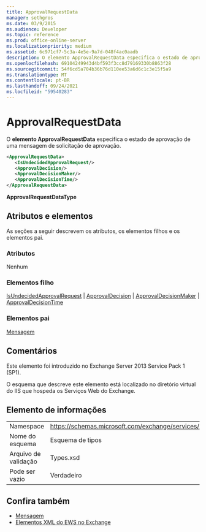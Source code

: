 ```yaml
---
title: ApprovalRequestData
manager: sethgros
ms.date: 03/9/2015
ms.audience: Developer
ms.topic: reference
ms.prod: office-online-server
ms.localizationpriority: medium
ms.assetid: 6c971cf7-5c3a-4e5e-9a7d-048f4ac0aadb
description: O elemento ApprovalRequestData especifica o estado de aprovação de uma mensagem de solicitação de aprovação.
ms.openlocfilehash: 69104249943d4bf593f3cc8d79169330b8863f28
ms.sourcegitcommit: 54f6cd5a704b36b76d110ee53a6d6c1c3e15f5a9
ms.translationtype: MT
ms.contentlocale: pt-BR
ms.lasthandoff: 09/24/2021
ms.locfileid: "59540283"
---
```

# <a name="approvalrequestdata"></a>ApprovalRequestData

O **elemento ApprovalRequestData** especifica o estado de aprovação de uma mensagem de solicitação de aprovação. 
  
```xml
<ApprovalRequestData>
   <IsUndecidedApprovalRequest/>
   <ApprovalDecision/>
   <ApprovalDecisionMaker/>
   <ApprovalDecisionTime/>
</ApprovalRequestData>
```

 **ApprovalRequestDataType**
## <a name="attributes-and-elements"></a>Atributos e elementos

As seções a seguir descrevem os atributos, os elementos filhos e os elementos pai.
  
### <a name="attributes"></a>Atributos

Nenhum
  
### <a name="child-elements"></a>Elementos filho

[IsUndecidedApprovalRequest](isundecidedapprovalrequest.md)  |  [ApprovalDecision](approvaldecision.md)  |  [ApprovalDecisionMaker](approvaldecisionmaker.md)  |  [ApprovalDecisionTime](approvaldecisiontime.md)
  
### <a name="parent-elements"></a>Elementos pai

[Mensagem](message-ex15websvcsotherref.md)
  
## <a name="remarks"></a>Comentários

Este elemento foi introduzido no Exchange Server 2013 Service Pack 1 (SP1).
  
O esquema que descreve este elemento está localizado no diretório virtual do IIS que hospeda os Serviços Web do Exchange.
  
## <a name="element-information"></a>Elemento de informações

|||
|:-----|:-----|
|Namespace  <br/> |https://schemas.microsoft.com/exchange/services/2006/types  <br/> |
|Nome do esquema  <br/> |Esquema de tipos  <br/> |
|Arquivo de validação  <br/> |Types.xsd  <br/> |
|Pode ser vazio  <br/> |Verdadeiro  <br/> |
   
## <a name="see-also"></a>Confira também

- [Mensagem](message-ex15websvcsotherref.md)
- [Elementos XML do EWS no Exchange](ews-xml-elements-in-exchange.md)

